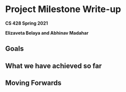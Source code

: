 # Project Milestone Write-up

**CS 428 Spring 2021**

**Elizaveta Belaya and Abhinav Madahar**

## Goals

## What we have achieved so far

## Moving Forwards
